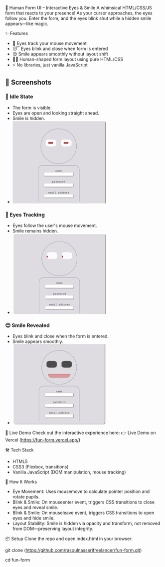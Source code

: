 🧠 Human Form UI – Interactive Eyes & Smile
A whimsical HTML/CSS/JS form that reacts to your presence! As your cursor approaches, the eyes follow you. Enter the form, and the eyes blink shut while a hidden smile appears—like magic.

✨ Features
- 👀 Eyes track your mouse movement
- 😴 Eyes blink and close when form is entered
- 😊 Smile appears smoothly without layout shift
- 🧍‍♂️ Human-shaped form layout using pure HTML/CSS
- ⚡️ No libraries, just vanilla JavaScript
## 📸 Screenshots

### 🧍 Idle State
- The form is visible.
- Eyes are open and looking straight ahead.
- Smile is hidden.
- ![Idle State](./images/idle.png)

### 👀 Eyes Tracking
- Eyes follow the user's mouse movement.
- Smile remains hidden.
- ![Eyes Tracking](./images/tracking.png)

### 😊 Smile Revealed
- Eyes blink and close when the form is entered.
- Smile appears smoothly.
- ![Smile Revealed](./images/smile.png)





🚀 Live Demo
Check out the interactive experience here:
👉 Live Demo on Vercel (https://fun-form.vercel.app/)

🛠️ Tech Stack
- HTML5
- CSS3 (Flexbox, transitions)
- Vanilla JavaScript (DOM manipulation, mouse tracking)


🧪 How It Works
- Eye Movement: Uses mousemove to calculate pointer position and rotate pupils.
- Blink & Smile: On mouseenter event, triggers CSS transitions to close eyes and reveal smile.
- Blink & Smile: On mouseleave event, triggers CSS transitions to open eyes and hide smile.
- Layout Stability: Smile is hidden via opacity and transform, not removed from DOM—preserving layout integrity.
  
📦 Setup
Clone the repo and open index.html in your browser:

git clone (https://github.com/rasoulnasserifreelancer/fun-form.git)

cd fun-form


